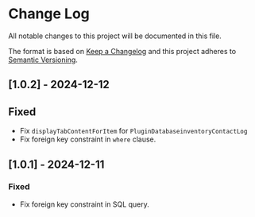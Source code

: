 # Change Log

All notable changes to this project will be documented in this file.

The format is based on [Keep a Changelog](http://keepachangelog.com/)
and this project adheres to [Semantic Versioning](http://semver.org/).

## [1.0.2] - 2024-12-12

## Fixed

- Fix `displayTabContentForItem` for `PluginDatabaseinventoryContactLog`
- Fix foreign key constraint in `where` clause.

## [1.0.1] - 2024-12-11

### Fixed

- Fix foreign key constraint in SQL query.
